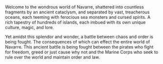 Welcome to the wondrous world of Navarre, shattered into countless fragments by an ancient cataclysm, and separated by vast, treacherous oceans, each teeming with ferocious sea monsters and cursed spirits. A rich tapestry of hundreds of islands, each imbued with its own unique culture, magic, and lore.

Yet amidst this splendor and wonder, a battle between chaos and order is being fought. The consequences of which can effect the entire world of Navarre. This ancient battle is being fought between the pirates who fight for freedom, greed or just cause why not and the Marine Corps who seek to rule over the world and maintain order and law.
